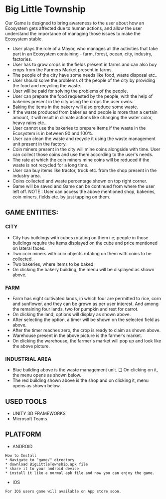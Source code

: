 # Big Little Township

Our Game is designed to bring awareness to the user about how an Ecosystem gets affected due to human actions, and allow the user understand the importance of managing those issues to make the Ecosystem stable.
- User plays the role of a Mayor, who manages all the activities that take part in an Ecosystem containing - farm, forest, ocean, city, industry, factories.
- User has to grow crops in the fields present in farms and can also buy crops from the Farmers Market present in farms.
- The people of the city have some needs like food, waste disposal etc..
- User should solve the problems of the people of the city by providing the food and recycling the waste.
- User will be paid for solving the problems of the people.
- User can prepare the food requested by the people, with the help of bakeries present in the city using the crops the user owns.
- Baking the items in the bakery will also produce some waste.
- If the waste produced from bakeries and people is more than a certain amount, it will result in climate actions like changing the water color, heavy rains etc..
- User cannot use the bakeries to prepare items if the waste in the Ecosystem is in between 90 and 100%.
- User can clean the waste and recycle it using the waste management unit present in the factory.
- Coin miners present in the city will mine coins alongside with time. User can collect those coins and use them according to the user's needs.
- The rate at which the coin miners mine coins will be reduced if the waste is not recycled for a long time.
- User can buy items like tractor, truck etc. from the shop present in the industry area.
- Coins collected and waste percentage shown on top right corner.
- Game will be saved and Game can be continued from where the user left off.
NOTE : User can access the above mentioned shop, bakeries, coin miners, fields etc. by just tapping on them.
## GAME ENTITIES:

### CITY

* City has buildings with cubes rotating on them i.e; people in those buildings require the items displayed on the cube and price mentioned on lateral faces.
* Two coin miners with coin objects rotating on them with coins to be collected.
* Two bakeries, where items to be baked.
* On clicking the bakery building, the menu will be displayed as shown above.

### FARM

* Farm has eight cultivated lands, in which four are permitted to rice, corn and sunflower, and they can be grown as per user interest. And among the remaining four lands, two for pumpkin and rest for carrot.
* On clicking the land, options will display as shown above.
* After selecting the option, a timer will be shown on the selected field as above.
* After the timer reaches zero, the crop is ready to claim as shown above.
* Warehouse present in the above picture is the farmer’s market.
* On clicking the warehouse, the farmer's market will pop up and look like the above picture.

### INDUSTRIAL AREA

* Blue building above is the waste management unit. ❏ On clicking on it, the menu opens as shown below.
* The red building shown above is the shop and on clicking it, menu opens as shown below.
 

## USED TOOLS
* UNITY 3D FRAMEWORKS
* Microsoft Teams

## PLATFORM
* ANDROID
```
How to Install
* Navigate to "game/" directory
* download BigLittleTownship.apk file
* share it to your android device
* install it like a normal apk file and now you can enjoy the game.
```
* IOS
```
For IOS users game will available on App store soon.
```
